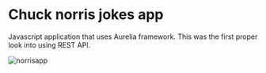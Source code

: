 # Chuck norris jokes app
Javascript application that uses Aurelia framework. This was the first proper look into using REST API.

![norrisapp](https://user-images.githubusercontent.com/89038153/132133800-6c4c4ada-4659-4871-a1af-0bc7ee789689.JPG)
